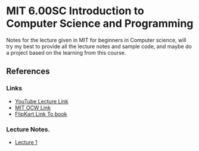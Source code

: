# MIT 6.00SC Introduction to Computer Science and Programming

Notes for the lecture given in MIT for beginners in Computer science, will try my best to provide all the lecture notes and sample code, and maybe do a project based on the learning from this course.

## References
### Links

* [YouTube Lecture Link](https://www.youtube.com/course?list=ECB2BE3D6CA77BB8F7)
* [MIT OCW Link](http://ocw.mit.edu/courses/electrical-engineering-and-computer-science/6-00sc-introduction-to-computer-science-and-programming-spring-2011/)
* [FlipKart Link To book](http://www.flipkart.com/intro-computation-programming-using-python/p/itmdrchjuffgzfhu?pid=9788120348660)

### Lecture Notes.
* [Lecture 1](Lec_01/NewReadMe.md)
